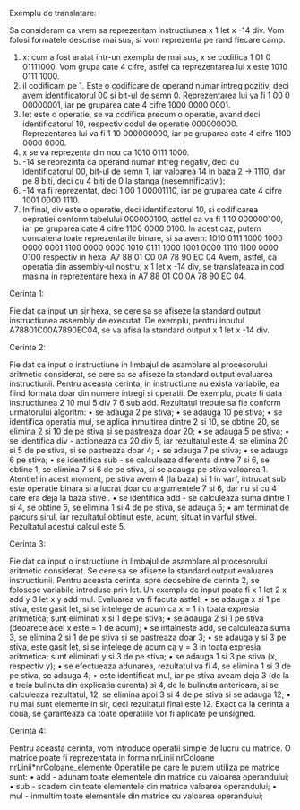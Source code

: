 Exemplu de translatare:

Sa consideram ca vrem sa reprezentam instructiunea x 1 let x -14 div.
Vom folosi formatele descrise mai sus, si vom reprezenta pe rand fiecare camp.

1. x: cum a fost aratat intr-un exemplu de mai sus, x se codifica 1 01 0 01111000. Vom grupa
   cate 4 cifre, astfel ca reprezentarea lui x este 1010 0111 1000.
2. il codificam pe 1. Este o codificare de operand numar intreg pozitiv, deci avem identificatorul
   00 si bit-ul de semn 0. Reprezentarea lui va fi 1 00 0 00000001, iar pe gruparea cate 4 cifre
   1000 0000 0001.
3. let este o operatie, se va codifica precum o operatie, avand deci identificatorul 10, respectiv
   codul de operatie 000000000. Reprezentarea lui va fi 1 10 000000000, iar pe gruparea cate 4
   cifre 1100 0000 0000.
4. x se va reprezenta din nou ca 1010 0111 1000.
5. -14 se reprezinta ca operand numar intreg negativ, deci cu identificatorul 00, bit-ul de semn 1,
   iar valoarea 14 in baza 2 → 1110, dar pe 8 biti, deci cu 4 biti de 0 la stanga (nesemnificativi):
6. -14 va fi reprezentat, deci 1 00 1 00001110, iar pe gruparea cate 4 cifre 1001
   0000 1110.
7. In final, div este o operatie, deci identificatorul 10, si codificarea oepratiei conform tabelului
   000000100, astfel ca va fi 1 10 000000100, iar pe gruparea cate 4 cifre 1100 0000 0100.
   In acest caz, putem concatena toate reprezentarile binare, si sa avem:
   1010 0111 1000 1000 0000 0001 1100 0000 0000 1010 0111 1000 1001 0000 1110 1100 0000
   0100
   respectiv in hexa:
   A7 88 01 C0 0A 78 90 EC 04
   Avem, astfel, ca operatia din assembly-ul nostru, x 1 let x -14 div, se translateaza in cod
   masina in reprezentare hexa in A7 88 01 C0 0A 78 90 EC 04.

Cerinta 1:

Fie dat ca input un sir hexa, se cere sa se afiseze la standard output instructiunea assembly de
executat.
De exemplu, pentru inputul A78801C00A7890EC04, se va afisa la standard output x 1 let x
-14 div.

Cerinta 2:

Fie dat ca input o instructiune in limbajul de asamblare al procesorului aritmetic considerat, se
cere sa se afiseze la standard output evaluarea instructiunii. Pentru aceasta cerinta, in instructiune
nu exista variabile, ea fiind formata doar din numere intregi si operatii.
De exemplu, poate fi data instructiunea 2 10 mul 5 div 7 6 sub add. Rezultatul trebuie sa
fie conform urmatorului algoritm:
• se adauga 2 pe stiva;
• se adauga 10 pe stiva;
• se identifica operatia mul, se aplica inmultirea dintre 2 si 10, se obtine 20, se elimina 2 si 10
de pe stiva si se pastreaza doar 20;
• se adauga 5 pe stiva;
• se identifica div - actioneaza ca 20 div 5, iar rezultatul este 4; se elimina 20 si 5 de pe stiva,
si se pastreaza doar 4;
• se adauga 7 pe stiva;
• se adauga 6 pe stiva;
• se identifica sub - se calculeaza diferenta dintre 7 si 6, se obtine 1, se elimina 7 si 6 de pe stiva,
si se adauga pe stiva valoarea 1. Atentie! in acest moment, pe stiva avem 4 (la baza) si 1 in
varf, intrucat sub este operatie binara si a lucrat doar cu argumentele 7 si 6, dar nu si cu 4
care era deja la baza stivei.
• se identifica add - se calculeaza suma dintre 1 si 4, se obtine 5, se elimina 1 si 4 de pe stiva, se
adauga 5;
• am terminat de parcurs sirul, iar rezultatul obtinut este, acum, situat in varful stivei. Rezultatul acestui calcul este 5.

Cerinta 3:

Fie dat ca input o instructiune in limbajul de asamblare al procesorului aritmetic considerat. Se
cere sa se afiseze la standard output evaluarea instructiunii. Pentru aceasta cerinta, spre deosebire
de cerinta 2, se folosesc variabile introduse prin let.
Un exemplu de input poate fi x 1 let 2 x add y 3 let x y add mul.
Evaluarea va fi facuta astfel:
• se adauga x si 1 pe stiva, este gasit let, si se intelege de acum ca x = 1 in toata expresia
aritmetica; sunt eliminati x si 1 de pe stiva;
• se adauga 2 si 1 pe stiva (deoarece acel x este = 1 de acum);
• se intalneste add, se calculeaza suma 3, se elimina 2 si 1 de pe stiva si se pastreaza doar 3;
• se adauga y si 3 pe stiva, este gasit let, si se intelege de acum ca y = 3 in toata expresia
aritmetica; sunt eliminati y si 3 de pe stiva;
• se adauga 1 si 3 pe stiva (x, respectiv y);
• se efectueaza adunarea, rezultatul va fi 4, se elimina 1 si 3 de pe stiva, se adauga 4;
• este identificat mul, iar pe stiva aveam deja 3 (de la a treia bulinuta din explicatia curenta) si
4, de la bulinuta anterioara, si se calculeaza rezultatul, 12, se elimina apoi 3 si 4 de pe stiva si
se adauga 12;
• nu mai sunt elemente in sir, deci rezultatul final este 12.
Exact ca la cerinta a doua, se garanteaza ca toate operatiile vor fi aplicate pe unsigned.

Cerinta 4:

Pentru aceasta cerinta, vom introduce operatii simple de lucru cu matrice. O matrice poate fi
reprezentata in forma
nrLinii nrColoane nrLinii\*nrColoane_elemente
Operatiile pe care le putem utiliza pe matrice sunt:
• add - adunam toate elementele din matrice cu valoarea operandului;
• sub - scadem din toate elementele din matrice valoarea operandului;
• mul - inmultim toate elementele din matrice cu valoarea operandului;
